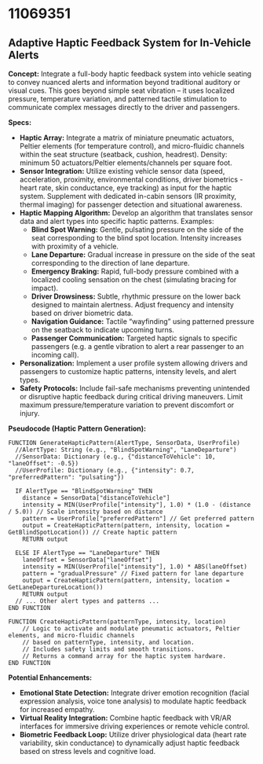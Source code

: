 # 11069351

## Adaptive Haptic Feedback System for In-Vehicle Alerts

**Concept:** Integrate a full-body haptic feedback system into vehicle seating to convey nuanced alerts and information beyond traditional auditory or visual cues. This goes beyond simple seat vibration – it uses localized pressure, temperature variation, and patterned tactile stimulation to communicate complex messages directly to the driver and passengers.

**Specs:**

*   **Haptic Array:** Integrate a matrix of miniature pneumatic actuators, Peltier elements (for temperature control), and micro-fluidic channels within the seat structure (seatback, cushion, headrest). Density: minimum 50 actuators/Peltier elements/channels per square foot.
*   **Sensor Integration:** Utilize existing vehicle sensor data (speed, acceleration, proximity, environmental conditions, driver biometrics - heart rate, skin conductance, eye tracking) as input for the haptic system. Supplement with dedicated in-cabin sensors (IR proximity, thermal imaging) for passenger detection and situational awareness.
*   **Haptic Mapping Algorithm:** Develop an algorithm that translates sensor data and alert types into specific haptic patterns. Examples:
    *   **Blind Spot Warning:** Gentle, pulsating pressure on the side of the seat corresponding to the blind spot location. Intensity increases with proximity of a vehicle.
    *   **Lane Departure:** Gradual increase in pressure on the side of the seat corresponding to the direction of lane departure.
    *   **Emergency Braking:** Rapid, full-body pressure combined with a localized cooling sensation on the chest (simulating bracing for impact).
    *   **Driver Drowsiness:** Subtle, rhythmic pressure on the lower back designed to maintain alertness. Adjust frequency and intensity based on driver biometric data.
    *   **Navigation Guidance:** Tactile “wayfinding” using patterned pressure on the seatback to indicate upcoming turns.
    *    **Passenger Communication:** Targeted haptic signals to specific passengers (e.g. a gentle vibration to alert a rear passenger to an incoming call).
*   **Personalization:** Implement a user profile system allowing drivers and passengers to customize haptic patterns, intensity levels, and alert types.
*   **Safety Protocols:** Include fail-safe mechanisms preventing unintended or disruptive haptic feedback during critical driving maneuvers. Limit maximum pressure/temperature variation to prevent discomfort or injury.

**Pseudocode (Haptic Pattern Generation):**

```
FUNCTION GenerateHapticPattern(AlertType, SensorData, UserProfile)
  //AlertType: String (e.g., "BlindSpotWarning", "LaneDeparture")
  //SensorData: Dictionary (e.g., {"distanceToVehicle": 10, "laneOffset": -0.5})
  //UserProfile: Dictionary (e.g., {"intensity": 0.7, "preferredPattern": "pulsating"})

  IF AlertType == "BlindSpotWarning" THEN
    distance = SensorData["distanceToVehicle"]
    intensity = MIN(UserProfile["intensity"], 1.0) * (1.0 - (distance / 5.0)) // Scale intensity based on distance
    pattern = UserProfile["preferredPattern"] // Get preferred pattern
    output = CreateHapticPattern(pattern, intensity, location = GetBlindSpotLocation()) // Create haptic pattern
    RETURN output

  ELSE IF AlertType == "LaneDeparture" THEN
    laneOffset = SensorData["laneOffset"]
    intensity = MIN(UserProfile["intensity"], 1.0) * ABS(laneOffset)
    pattern = "gradualPressure" // Fixed pattern for lane departure
    output = CreateHapticPattern(pattern, intensity, location = GetLaneDepartureLocation())
    RETURN output
  // ... Other alert types and patterns ...
END FUNCTION

FUNCTION CreateHapticPattern(patternType, intensity, location)
    // Logic to activate and modulate pneumatic actuators, Peltier elements, and micro-fluidic channels
    // based on patternType, intensity, and location.
    // Includes safety limits and smooth transitions.
    // Returns a command array for the haptic system hardware.
END FUNCTION
```

**Potential Enhancements:**

*   **Emotional State Detection:** Integrate driver emotion recognition (facial expression analysis, voice tone analysis) to modulate haptic feedback for increased empathy.
*   **Virtual Reality Integration:** Combine haptic feedback with VR/AR interfaces for immersive driving experiences or remote vehicle control.
*   **Biometric Feedback Loop:** Utilize driver physiological data (heart rate variability, skin conductance) to dynamically adjust haptic feedback based on stress levels and cognitive load.